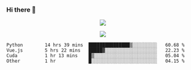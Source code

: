 ### Hi there 👋

<!--
**SuuTTT/SuuTTT** is a ✨ _special_ ✨ repository because its `README.md` (this file) appears on your GitHub profile.

Here are some ideas to get you started:

- 🔭 I’m currently working on ...
- 🌱 I’m currently learning ...
- 👯 I’m looking to collaborate on ...
- 🤔 I’m looking for help with ...
- 💬 Ask me about ...
- 📫 How to reach me: ...
- 😄 Pronouns: ...
- ⚡ Fun fact: ...
-->

<div align='center'>
    <p align='center'>
        <img src='https://github-readme-stats.vercel.app/api?line_height=27&username=SuuTTT&show_icons=true&theme=solarized-light'/>
    </p>
</div>    
<div align='center'>  
    <p align='center'>
        <img src='https://github-readme-stats.vercel.app/api/wakatime?username=SuuTTT&theme=solarized-light'/>
    </p>
    
</div>  

<!--START_SECTION:waka-->

```text
Python        14 hrs 39 mins  ███████████████▒░░░░░░░░░   60.68 %
Vue.js        5 hrs 22 mins   █████▓░░░░░░░░░░░░░░░░░░░   22.23 %
Cuda          1 hr 13 mins    █▒░░░░░░░░░░░░░░░░░░░░░░░   05.04 %
Other         1 hr            █░░░░░░░░░░░░░░░░░░░░░░░░   04.15 %
```

<!--END_SECTION:waka-->
